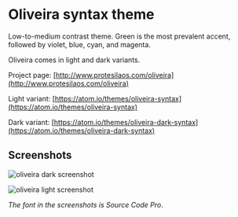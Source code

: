 # Oliveira syntax theme

Low-to-medium contrast theme. Green is the most prevalent accent, followed by violet, blue, cyan, and magenta.

Oliveira comes in light and dark variants.

Project page: [http://www.protesilaos.com/oliveira](http://www.protesilaos.com/oliveira)

Light variant: [https://atom.io/themes/oliveira-syntax](https://atom.io/themes/oliveira-syntax)

Dark variant: [https://atom.io/themes/oliveira-dark-syntax](https://atom.io/themes/oliveira-dark-syntax)

## Screenshots

![oliveira dark screenshot](https://raw.githubusercontent.com/protesilaos/prot16/master/oliveira/img/oliveira_dark_sample.png)

![oliveira light screenshot](https://raw.githubusercontent.com/protesilaos/prot16/master/oliveira/img/oliveira_light_sample.png)

*The font in the screenshots is Source Code Pro*.
